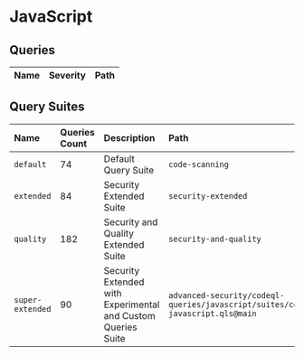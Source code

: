 # JavaScript

## Queries
<!-- AUTOMATION-QUERIES -->
| Name | Severity | Path |
| :--- | :------- | :--- |


<!-- AUTOMATION-QUERIES -->
## Query Suites
<!-- AUTOMATION-SUITES -->
| Name | Queries Count | Description | Path |
| :--- | :---- | :--- | :--- |
| `default` | 74 | Default Query Suite | `code-scanning` |
| `extended` | 84 | Security Extended Suite | `security-extended` |
| `quality` | 182 | Security and Quality Extended Suite | `security-and-quality` |
| `super-extended` | 90 | Security Extended with Experimental and Custom Queries Suite | `advanced-security/codeql-queries/javascript/suites/codeql-javascript.qls@main` |


<!-- AUTOMATION-SUITES -->
